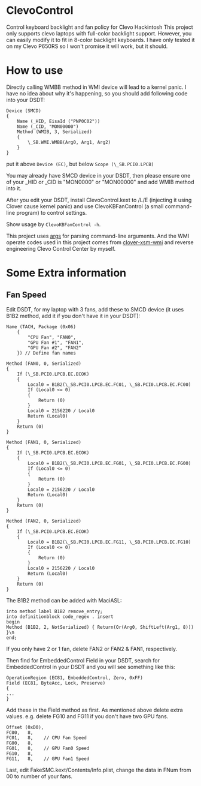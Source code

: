 # ClevoControl
Control keyboard backlight and fan policy for Clevo Hackintosh
This project only supports clevo laptops with full-color backlight support. However, you can easily modify it to fit in 8-color backlight keyboards.
I have only tested it on my Clevo P650RS so I won't promise it will work, but it should.

# How to use
Directly calling WMBB method in WMI device will lead to a kernel panic. I have no idea about why it's happening, so you should add following code into your DSDT:

```
Device (SMCD)
{
    Name (_HID, EisaId ("PNP0C02"))
    Name (_CID, "MON00000")
    Method (WMIB, 3, Serialized)
    {
        \_SB.WMI.WMBB(Arg0, Arg1, Arg2)
    }
}
```

put it above `Device (EC)`, but below `Scope (\_SB.PCI0.LPCB)`

You may already have SMCD device in your DSDT, then please ensure one of your \_HID or \_CID is "MON0000" or "MON00000" and add WMIB method into it.

After you edit your DSDT, install ClevoControl.kext to /L/E (injecting it using Clover cause kernel panic) and use ClevoKBFanControl (a small command-line program) to control settings.

Show usage by `ClevoKBFanControl -h`.

This project uses [args](https://github.com/Taywee/args) for parsing command-line arguments. And the WMI operate codes used in this project comes from [clover-xsm-wmi](https://github.com/sonnym/clevo-xsm-wmi) and reverse engineering Clevo Control Center by myself.

# Some Extra information
## Fan Speed
Edit DSDT, for my laptop with 3 fans, add these to SMCD device (it uses B1B2 method, add it if you don't have it in your DSDT):

```
Name (TACH, Package (0x06)
    {
        "CPU Fan", "FAN0",
        "GPU Fan #1", "FAN1",
        "GPU Fan #2", "FAN2"
    }) // Define fan names

Method (FAN0, 0, Serialized)
{
    If (\_SB.PCI0.LPCB.EC.ECOK)
    {
        Local0 = B1B2(\_SB.PCI0.LPCB.EC.FC01, \_SB.PCI0.LPCB.EC.FC00)
        If (Local0 <= 0)
        {
            Return (0)
        }
        Local0 = 2156220 / Local0
        Return (Local0)
    }
    Return (0)
}

Method (FAN1, 0, Serialized)
{
    If (\_SB.PCI0.LPCB.EC.ECOK)
    {
        Local0 = B1B2(\_SB.PCI0.LPCB.EC.FG01, \_SB.PCI0.LPCB.EC.FG00)
        If (Local0 <= 0)
        {
            Return (0)
        }
        Local0 = 2156220 / Local0
        Return (Local0)
    }
    Return (0)
}

Method (FAN2, 0, Serialized)
{
    If (\_SB.PCI0.LPCB.EC.ECOK)
    {
        Local0 = B1B2(\_SB.PCI0.LPCB.EC.FG11, \_SB.PCI0.LPCB.EC.FG10)
        If (Local0 <= 0)
        {
            Return (0)
        }
        Local0 = 2156220 / Local0
        Return (Local0)
    }
    Return (0)
}
```

The B1B2 method can be added with MaciASL:
```
into method label B1B2 remove_entry;
into definitionblock code_regex . insert
begin
Method (B1B2, 2, NotSerialized) { Return(Or(Arg0, ShiftLeft(Arg1, 8))) }\n
end;
```

If you only have 2 or 1 fan, delete FAN2 or FAN2 & FAN1, respectively.

Then find for EmbeddedControl Field in your DSDT, search for EmbeddedControl in your DSDT and you will see something like this:

```
OperationRegion (EC81, EmbeddedControl, Zero, 0xFF)
Field (EC81, ByteAcc, Lock, Preserve)
{
...
}
```

Add these in the Field method as first. As mentioned above delete extra values. e.g. delete FG10 and FG11 if you don't have two GPU fans.

```
Offset (0xD0),
FC00,   8,
FC01,   8,    // CPU Fan Speed
FG00,   8,
FG01,   8,    // GPU Fan0 Speed
FG10,   8,
FG11,   8,    // GPU Fan1 Speed
```

Last, edit FakeSMC.kext/Contents/Info.plist, change the data in FNum from 00 to number of your fans.
